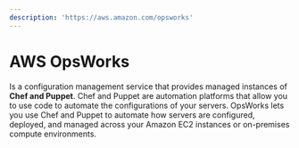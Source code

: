 ```yaml
---
description: 'https://aws.amazon.com/opsworks'
---
```


# AWS OpsWorks

Is a configuration management service that provides managed instances of **Chef and Puppet**. Chef and Puppet are automation platforms that allow you to use code to automate the configurations of your servers. OpsWorks lets you use Chef and Puppet to automate how servers are configured, deployed, and managed across your Amazon EC2 instances or on-premises compute environments.

